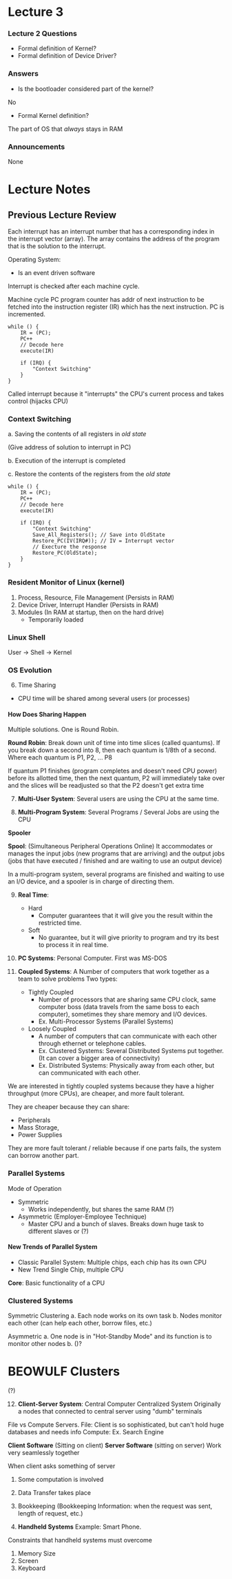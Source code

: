 # Lecture 3
### Lecture 2 Questions
- Formal definition of Kernel?
- Formal definition of Device Driver? 

### Answers
- Is the bootloader considered part of the kernel?

No 

- Formal Kernel definition?

The part of OS that *always* stays in RAM

### Announcements
None


# Lecture Notes
## Previous Lecture Review
Each interrupt has an interrupt number that has a corresponding index in the interrupt vector (array). The array contains the address of the program that is the solution to the interrupt. 

Operating System:
- Is an event driven software 

Interrupt is checked after each machine cycle. 

Machine cycle
PC program counter has addr of next instruction to be fetched into the instruction register (IR) which has the next instruction.
PC is incremented.

```
while () {
    IR = (PC);
    PC++
    // Decode here
    execute(IR)
    
    if (IRQ) {
        "Context Switching"
    }
}
```

Called interrupt because it "interrupts" the CPU's current process and takes control (hijacks CPU)

### Context Switching 

a. Saving the contents of all registers in *old state* 

(Give address of solution to interrupt in PC)

b. Execution of the interrupt is completed

c. Restore the contents of the registers from the *old state*


```
while () {
    IR = (PC);
    PC++
    // Decode here
    execute(IR)
    
    if (IRQ) {
        "Context Switching"
        Save_All_Registers(); // Save into OldState
        Restore_PC(IV(IRQ#)); // IV = Interrupt vector
        // Execture the response
        Restore_PC(OldState); 
    }
}
```

### Resident Monitor of Linux (kernel)
1. Process, Resource, File Management (Persists in RAM)
2. Device Driver, Interrupt Handler (Persists in RAM)
3. Modules (In RAM at startup, then on the hard drive)
    - Temporarily loaded 

### Linux Shell
User -> Shell -> Kernel

### OS Evolution
6. Time Sharing
- CPU time will be shared among several users (or processes)

#### How Does Sharing Happen
Multiple solutions. One is Round Robin.

**Round Robin**: 
Break down unit of time into time slices (called quantums).
If you break down a second into 8, then each quantum is 1/8th of a second. 
Where each quantum is P1, P2, ... P8

If quantum P1 finishes (program completes and doesn't need CPU power) before its allotted time, then the next quantum, P2 will immediately take over and the slices will be readjusted so that the P2 doesn't get extra time

7. **Multi-User System**:
Several users are using the CPU at the same time. 

8. **Multi-Program System**:
Several Programs / Several Jobs are using the CPU

**Spooler**

**Spool**: (Simultaneous Peripheral Operations Online)
It accommodates or manages the input jobs (new programs that are arriving) and the output jobs (jobs that have executed / finished and are waiting to use an output device) 

In a multi-program system, several programs are finished and waiting to use an I/O device, and a spooler is in charge of directing them.

9. **Real Time**:
    - Hard
        - Computer guarantees that it will give you the result within the restricted time.
    - Soft
        - No guarantee, but it will give priority to program and try its best to process it in real time. 
        
        
10. **PC Systems**:
Personal Computer. First was MS-DOS

11. **Coupled Systems**:
    A Number of computers that work together as a team to solve problems
    Two types:
    - Tightly Coupled
        - Number of processors that are sharing same CPU clock, same computer boss (data travels from the same boss to each computer), sometimes they share memory and I/O devices.
        - Ex. Multi-Processor Systems (Parallel Systems)
    - Loosely Coupled
        - A number of computers that can communicate with each other through ethernet or telephone cables. 
        - Ex. Clustered Systems: Several Distributed Systems put together. (It can cover a bigger area of connectivity)
        - Ex. Distributed Systems: Physically away from each other, but can communicated with each other.
        
We are interested in tightly coupled systems because they have a higher throughput (more CPUs), are cheaper, and more fault tolerant. 

They are cheaper because they can share:
- Peripherals
- Mass Storage,
- Power Supplies

They are more fault tolerant / reliable because if one parts fails, the system can borrow another part.


### Parallel Systems
Mode of Operation
- Symmetric
    - Works independently, but shares the same RAM (?)
- Asymmetric (Employer-Employee Technique)
    - Master CPU and a bunch of slaves. Breaks down huge task to different slaves or (?)

#### New Trends of Parallel System
- Classic Parallel System:
Multiple chips, each chip has its own CPU
- New Trend
Single Chip, multiple CPU 

**Core**: Basic functionality of a CPU


### Clustered Systems
Symmetric Clustering
a. Each node works on its own task
b. Nodes monitor each other
(can help each other, borrow files, etc.)

Asymmetric
a. One node is in "Hot-Standby Mode" and its function is to monitor other nodes
b. ()?

# BEOWULF Clusters
(?)

12. **Client-Server System**: 
Central Computer
Centralized System
Originally a nodes that connected to central server using "dumb" terminals

File vs Compute Servers.
File: Client is so sophisticated, but can't hold huge databases and needs info
Compute: Ex. Search Engine

**Client Software** (Sitting on client)
**Server Software** (sitting on server)
Work very seamlessly together

When client asks something of server
1. Some computation is involved
2. Data Transfer takes place
3. Bookkeeping (Bookkeeping Information: when the request was sent, length of request, etc.)

13. **Handheld Systems**
Example: Smart Phone.

Constraints that handheld systems must overcome
1. Memory Size
2. Screen
3. Keyboard